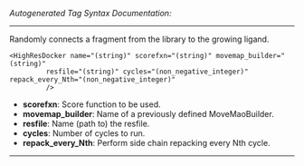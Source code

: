 _Autogenerated Tag Syntax Documentation:_

---
Randomly connects a fragment from the library to the growing ligand.

```
<HighResDocker name="(string)" scorefxn="(string)" movemap_builder="(string)"
         resfile="(string)" cycles="(non_negative_integer)" repack_every_Nth="(non_negative_integer)"
         />
```

-   **scorefxn**: Score function to be used.
-   **movemap_builder**: Name of a previously defined MoveMaoBuilder.
-   **resfile**: Name (path to) the resfile.
-   **cycles**: Number of cycles to run.
-   **repack_every_Nth**: Perform side chain repacking every Nth cycle.

---
